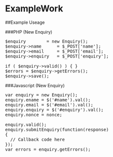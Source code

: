 # ExampleWork

##Example Useage

###PHP (New Enquiry)

<pre>
$enquiry 		= new Enquiry();
$enquiry->name 		= $_POST['name'];
$enquiry->email 	= $_POST['email'];
$enquiry->enquiry 	= $_POST['enquiry'];

if ( $enquiry->valid() ) { }
$errors = $enquiry->getErrors();
$enquiry->save();
</pre>

###Javascript (New Enquiry)

<pre>
var enquiry = new Enquiry();
enquiry.ename = $('#name').val();
enquiry.email = $('#email').val();
enquiry.enquiry = $('#enquiry').val();
enquiry.nonce = nonce;

enquiry.valid();
enquiry.submitEnquiry(function(response)
{
  // Callback code here
});
var errors = enquiry.getErrors();
</pre>
